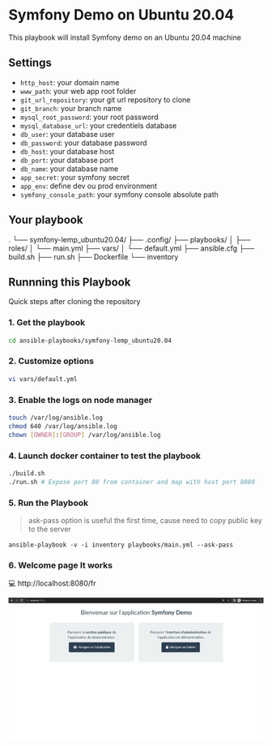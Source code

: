 # Symfony Demo on Ubuntu 20.04

This playbook will install Symfony demo on an Ubuntu 20.04 machine

## Settings
- `http_host`: your domain name
- `www_path`: your web app root folder 
- `git_url_repository`: your git url repository to clone
- `git_branch`: your branch name
- `mysql_root_password`: your root password
- `mysql_database_url`: your credentiels database
- `db_user`: your database user
- `db_password`: your database password
- `db_host`: your database host
- `db_port`: your database port
- `db_name`: your database name
- `app_secret`: your symfony secret
- `app_env`: define dev ou prod environment
- `symfony_console_path`: your symfony console absolute path

## Your playbook
.
└── symfony-lemp_ubuntu20.04/
    ├── .config/
    ├── playbooks/
    │   ├── roles/
    │   └── main.yml
    ├── vars/
    │   └── default.yml
    ├── ansible.cfg
    ├── build.sh
    ├── run.sh
    ├── Dockerfile
    └── inventory

## Runnning this Playbook
Quick steps after cloning the repository

### 1. Get the playbook

```bash
cd ansible-playbooks/symfony-lemp_ubuntu20.04
```

### 2. Customize options
```bash
vi vars/default.yml
```

### 3. Enable the logs on node manager
```bash
touch /var/log/ansible.log 
chmod 640 /var/log/ansible.log
chown [OWNER]:[GROUP] /var/log/ansible.log
```

### 4. Launch docker container to test the playbook
```bash
./build.sh
./run.sh # Expose port 80 from container and map with host port 8080
```

### 5. Run the Playbook
> ask-pass option is useful the first time, cause need to copy public key to the server
```command
ansible-playbook -v -i inventory playbooks/main.yml --ask-pass
```

### 6. Welcome page It works
💻 http://localhost:8080/fr

![__IMG/homepage_symfony_demo.jpg](__IMG/homepage_symfony_demo.jpg)
